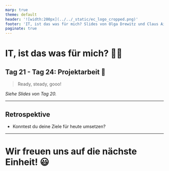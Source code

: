 ```yaml
---
marp: true
theme: default
header: '![width:200px](../../_static/ec_logo_cropped.png)'
footer: 'IT, ist das was für mich? Slides von Olga Drewitz und Claus Aichinger (it-orientation@everyonecodes.io)'
paginate: true
---
```


# IT, ist das was für mich? 👩‍💻

## Tag 21 - Tag 24: Projektarbeit 🚀

> Ready, steady, gooo!

*Siehe Slides von Tag 20.*

---

## Retrospektive

- Konntest du deine Ziele für heute umsetzen?

---

# Wir freuen uns auf die nächste Einheit! 😃
